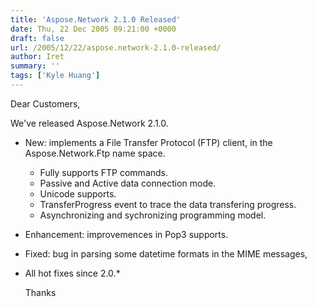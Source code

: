 ```yaml
---
title: 'Aspose.Network 2.1.0 Released'
date: Thu, 22 Dec 2005 09:21:00 +0000
draft: false
url: /2005/12/22/aspose.network-2.1.0-released/
author: Iret
summary: ''
tags: ['Kyle Huang']
---
```


Dear Customers,  

We've released Aspose.Network 2.1.0.  

*   New: implements a File Transfer Protocol (FTP) client, in the Aspose.Network.Ftp name space.  
      
    *   Fully supports FTP commands.
    *   Passive and Active data connection mode.
    *   Unicode supports.
    *   TransferProgress event to trace the data transfering progress.
    *   Asynchronizing and sychronizing programming model.
*   Enhancement: improvemences in Pop3 supports.
*   Fixed: bug in parsing some datetime formats in the MIME messages,
*   All hot fixes since 2.0.\*  
    
    Thanks







